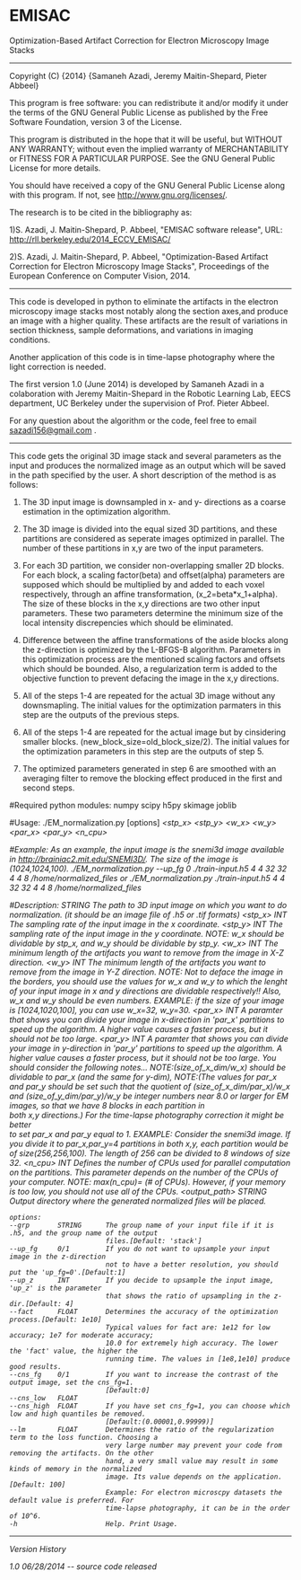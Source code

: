 EMISAC
======

Optimization-Based Artifact Correction for Electron Microscopy Image Stacks

---------------------------------------------------------------------------------------------
Copyright (C) {2014}  {Samaneh Azadi, Jeremy Maitin-Shepard, Pieter Abbeel}

This program is free software: you can redistribute it and/or modify 
it under the terms of the GNU General Public License as published by
the Free Software Foundation, version 3 of the License.

This program is distributed in the hope that it will be useful,
but WITHOUT ANY WARRANTY; without even the implied warranty of
MERCHANTABILITY or FITNESS FOR A PARTICULAR PURPOSE.  See the
GNU General Public License for more details.

You should have received a copy of the GNU General Public License
along with this program.  If not, see <http://www.gnu.org/licenses/>.

The research is to be cited in the bibliography as:

1)S. Azadi, J. Maitin-Shepard, P. Abbeel, "EMISAC software release",
URL: http://rll.berkeley.edu/2014_ECCV_EMISAC/

2)S. Azadi, J. Maitin-Shepard, P. Abbeel, "Optimization-Based Artifact
Correction for Electron Microscopy Image Stacks", Proceedings of the European Conference on Computer Vision, 2014.

---------------------------------------------------------------------------------------------	

This code is developed in python to eliminate the artifacts in the electron microscopy image
stacks most notably along the section axes,and produce an image with a higher quality. 
These artifacts are the result of variations in  section thickness, sample deformations,
and variations in imaging conditions.

Another application of this code is in time-lapse photography where the light correction 
is needed.

The first version 1.0 (June 2014) is developed by Samaneh Azadi in a colaboration with 
Jeremy Maitin-Shepard in the Robotic Learning Lab, EECS department, UC Berkeley under the 
supervision of Prof. Pieter Abbeel.

For any question about the algorithm or the code, feel free to email sazadi156@gmail.com .

------------------------------------------------------------------------------------------
This code gets the original 3D image stack and several parameters as the input and produces 
the normalized image as an output which will be saved in the path specified by the user.
A short description of the method is as follows:

1. The 3D input image is downsampled in x- and y- directions as a coarse estimation in the 
optimization algorithm.

2. The 3D image is divided into the equal sized 3D partitions, and these partitions 
are considered as seperate images optimized in parallel. The number of these partitions 
in x,y are two of the input parameters.

3. For each 3D partition, we consider non-overlapping smaller 2D blocks. For each block,
a scaling factor(beta) and offset(alpha) parameters are supposed which should be multiplied
by and added to each voxel respectively, through an affine transformation,
(x_2=beta*x_1+alpha). The size of these blocks in the x,y directions are two other
input parameters. These two parameters determine the minimum size of the local intensity
discrepencies which should be eliminated.
									

4. Difference between the affine transformations of the aside blocks along the z-direction is 
optimized by the L-BFGS-B algorithm. Parameters in this optimization process are the 
mentioned scaling factors and offsets which should be bounded. Also, a regularization
term is added to the objective function to prevent defacing the image in the x,y directions.

5. All of the steps 1-4 are repeated for the actual 3D image without any downsmapling. 
The initial values for the optimization parmaters in this step are the outputs of the 
previous steps.

6. All of the steps 1-4 are repeated for the actual image but by cinsidering smaller blocks.
(new_block_size=old_block_size/2). The initial values for the optimization parameters in this
step are the outputs of step 5.

7. The optimized parameters generated in step 6 are smoothed with an averaging filter 
to remove the blocking effect produced in the first and second steps.

#Required python modules:
	numpy
	scipy
	h5py
	skimage
	joblib
	
#Usage:
	./EM_normalization.py [options] <I> <stp_x> <stp_y> <w_x> <w_y> <par_x> <par_y> <n_cpu> <output-path>
	
#Example:
	As an example, the input image is the snemi3d image available in http://brainiac2.mit.edu/SNEMI3D/.
	The size of the image is (1024,1024,100).
	./EM_normalization.py --up_fg 0 ./train-input.h5 4 4 32 32 4 4 8 /home/normalized_files
	or
	./EM_normalization.py ./train-input.h5 4 4 32 32 4 4 8 /home/normalized_files
	
#Description:
	<I>			STRING		The path to 3D input image on which you want to do normalization.
							(it should be an image file of .h5 or .tif formats)
	<stp_x>		INT 		The sampling rate of the input image in the x coordinate.
	<stp_y>		INT			The sampling rate of the input image in the y coordinate.
							NOTE: w_x should be dividable by stp_x, and w_y should be dividable by stp_y.
	<w_x>		INT			The minimum length of the artifacts you want to remove from the 
							image in X-Z direction.
	<w_y>		INT			The minimum length of the artifacts you want to remove from the
							image in Y-Z direction.
							NOTE: Not to deface the image in the borders, you should use the
							values for w_x and w_y to which the lenght of your input image 
							in x and y directions are dividable respectively!! Also, w_x and w_y
							should be even numbers. 
							EXAMPLE: if the size of your image is [1024,1020,100], 
							you can use w_x=32, w_y=30.
	<par_x>   	INT			A paramter that shows you can divide your image in x-direction in 
							'par_x' partitions to speed up the algorithm.
							A higher value causes a faster process, but it should not be too large. 
	<par_y> 	INT			A paramter that shows you can divide your image in y-direction in 
							'par_y' partitions to speed up the algorithm.
							A higher value causes a faster process, but it should not be too large.
							You should consider the following notes...
							NOTE:(size_of_x_dim/w_x) should be dividable to par_x (and the same for y-dim),
							NOTE:(The values for par_x and par_y should be set such that the quotient of
							(size_of_x_dim/par_x)/w_x and (size_of_y_dim/par_y)/w_y be integer numbers
							near 8.0 or larger for EM images, so that we have 8 blocks in each partition in 						
							both x,y directions.) For the time-lapse photography correction it might be better 					
							to set par_x and par_y equal to 1.
							EXAMPLE: Consider the snemi3d image. If you divide it to par_x,par_y=4 
							partitions in both x,y, each partition would be of size(256,256,100).
							The length of 256 can be divided to 8 windows of size 32.
	<n_cpu>  	INT			Defines the number of CPUs used for parallel computation on the partitions. 
							This parameter depends on the number of the CPUs of your computer.
							NOTE: max(n_cpu)= (# of CPUs). However, if your memory
							is too low, you should not use all of the CPUs.
	<output_path> STRING    Output directory where the generated normalized files will be placed. 


	options:
	--grp		STRING		The group name of your input file if it is .h5, and the group name of the output
							files.[Default: 'stack'] 
	--up_fg		0/1			If you do not want to upsample your input image in the z-direction
							not to have a better resolution, you should put the 'up_fg=0'.[Default:1]
	--up_z		INT			If you decide to upsample the input image, 'up_z' is the parameter
							that shows the ratio of upsampling in the z-dir.[Default: 4]			
	--fact		FLOAT		Determines the accuracy of the optimization process.[Default: 1e10]	
							Typical values for fact are: 1e12 for low accuracy; 1e7 for moderate accuracy; 
							10.0 for extremely high accuracy. The lower the 'fact' value, the higher the 
							running time. The values in [1e8,1e10] produce good results.
	--cns_fg	0/1			If you want to increase the contrast of the output image, set the cns_fg=1.
							[Default:0]
	--cns_low	FLOAT 
	--cns_high	FLOAT		If you have set cns_fg=1, you can choose which low and high quantiles be removed.
							[Default:(0.00001,0.99999)]
	--lm 		FLOAT 		Determines the ratio of the regularization term to the loss function. Choosing a
							very large number may prevent your code from removing the artifacts. On the other
							hand, a very small value may result in some kinds of memory in the normalized
 							image. Its value depends on the application.[Default: 100]
							Example: For electron microscpy datasets the default value is preferred. For 
							time-lapse photography, it can be in the order of 10^6.
	-h						Help. Print Usage.

-------------------------------------------------------------------------------------------------
Version History

1.0 06/28/2014
	-- source code released
	
	
	
	
	
	



